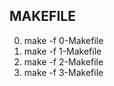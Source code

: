 ## MAKEFILE

0. make -f 0-Makefile
1. make -f 1-Makefile
2. make -f 2-Makefile
3. make -f 3-Makefile
